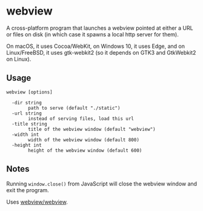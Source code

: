 # webview

A cross-platform program that launches a webview pointed at either a URL or files on disk (in which case it spawns a local http server for them).

On macOS, it uses Cocoa/WebKit, on Windows 10, it uses Edge, and on Linux/FreeBSD, it uses gtk-webkit2 (so it depends on GTK3 and GtkWebkit2 on Linux).

## Usage

```
webview [options]

  -dir string
        path to serve (default "./static")
  -url string
        instead of serving files, load this url
  -title string
        title of the webview window (default "webview")
  -width int
        width of the webview window (default 800)
  -height int
        height of the webview window (default 600)
```

## Notes

Running `window.close()` from JavaScript will close the webview window and exit the program.

Uses [webview/webview](https://github.com/webview/webview).
